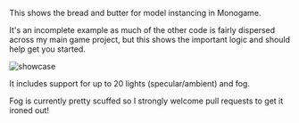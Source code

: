 This shows the bread and butter for model instancing in Monogame.

It's an incomplete example as much of the other code is fairly dispersed across my main game project, but this shows the important logic and should help get you started.

![showcase](https://github.com/captainkidd5/InstancedShader/assets/34559523/8e1b6a7d-e31f-4f10-a42f-d9bc503c413f)

It includes support for up to 20 lights (specular/ambient) and fog.

Fog is currently pretty scuffed so I strongly welcome pull requests to get it ironed out!
